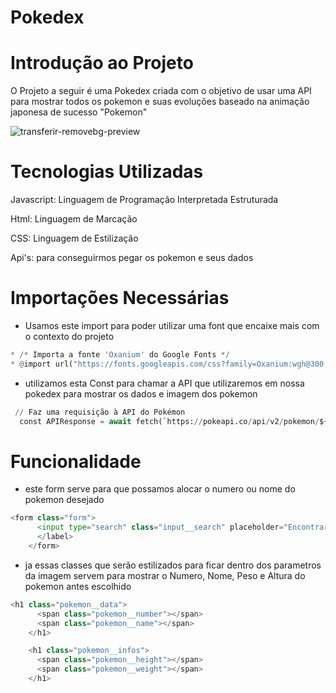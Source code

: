# Pokedex

# Introdução ao Projeto

O Projeto a seguir é uma Pokedex criada com o objetivo de usar uma API para mostrar todos os pokemon e suas evoluções baseado na animação japonesa de sucesso "Pokemon"

![transferir-removebg-preview](https://github.com/user-attachments/assets/351c98d3-1052-4bdb-8163-6168552d37ce)

# Tecnologias Utilizadas

Javascript: Linguagem de Programação Interpretada Estruturada


Html: Linguagem de Marcação


CSS: Linguagem de Estilização 


Api's: para conseguirmos pegar os pokemon e seus dados

# Importações Necessárias
* Usamos este import para poder utilizar uma font que encaixe mais com o contexto do projeto
```py
* /* Importa a fonte 'Oxanium' do Google Fonts */
* @import url("https://fonts.googleapis.com/css?family=Oxanium:wgh@300;400;500;600;700;800&display=swap");
```

* utilizamos esta Const para chamar a API que utilizaremos em nossa pokedex para mostrar os dados e imagem dos pokemon
```py
 // Faz uma requisição à API do Pokémon
  const APIResponse = await fetch(`https://pokeapi.co/api/v2/pokemon/${pokemon}`);
```

# Funcionalidade
* este form serve para que possamos alocar o numero ou nome do pokemon desejado
```py
<form class="form">
      <input type="search" class="input__search" placeholder="Encontrar Pokémon" required>
      </label>
    </form>
```
* ja essas classes que serão estilizados para ficar dentro dos parametros da imagem servem para mostrar o Numero, Nome, Peso e Altura do pokemon antes escolhido
```py
<h1 class="pokemon__data">
      <span class="pokemon__number"></span>
      <span class="pokemon__name"></span>
    </h1>

    <h1 class="pokemon__infos">
      <span class="pokemon__height"></span>
      <span class="pokemon__weight"></span>
    </h1>
```
